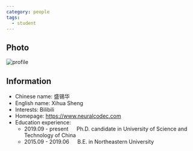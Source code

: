 ```yaml
---
category: people
tags:
  - student
---
```


## Photo

![profile](https://user-images.githubusercontent.com/116997215/198896722-0615928f-fa25-4c9e-8fbf-6ed901ec8b67.jpg)

## Information

- Chinese name: 盛锡华
- English name: Xihua Sheng
- Interests: Bilibili
- Homepage: <https://www.neuralcodec.com>
- Education experience:
  - 2019.09 - present     Ph.D. candidate in University of Science and Technology of China
  - 2015.09 - 2019.06     B.E. in Northeastern University
